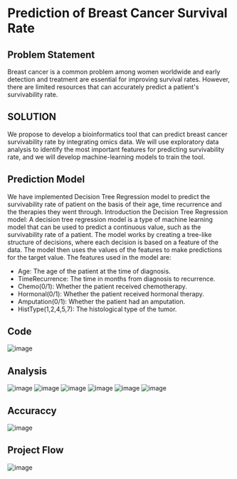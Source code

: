 # Prediction of Breast Cancer Survival Rate 
## Problem Statement
Breast cancer is a common problem 
among women worldwide and early 
detection and treatment are essential 
for improving survival rates. 
However, there are limited resources 
that can accurately predict a 
patient's survivability rate.
## SOLUTION
We propose to develop a 
bioinformatics tool that can predict 
breast cancer survivability rate by 
integrating omics data. We will use 
exploratory data analysis to identify 
the most important features for 
predicting survivability rate, and we 
will develop machine-learning models 
to train the tool.
## Prediction Model
We have implemented Decision Tree Regression model to predict the survivability 
rate of patient on the basis of their age, time recurrence and the therapies they went 
through.
Introduction the Decision Tree Regression model:
A decision tree regression model is a type of machine learning model that can be 
used to predict a continuous value, such as the survivability rate of a patient. The 
model works by creating a tree-like structure of decisions, where each decision is 
based on a feature of the data. The model then uses the values of the features to 
make predictions for the target value.
The features used in the model are:
* Age: The age of the patient at the time of diagnosis.
* TimeRecurrence: The time in months from diagnosis to recurrence.
* Chemo(0/1): Whether the patient received chemotherapy.
* Hormonal(0/1): Whether the patient received hormonal therapy.
* Amputation(0/1): Whether the patient had an amputation.
* HistType(1,2,4,5,7): The histological type of the tumor.
## Code
![image](https://github.com/Yogender21505/PB/assets/104339650/36994bbb-b3cf-4b57-8964-6e323b02f5f6)
## Analysis
![image](https://github.com/Yogender21505/PB/assets/104339650/9edf2c39-abb0-403e-abec-5f4f86a2a302)
![image](https://github.com/Yogender21505/PB/assets/104339650/c9aed227-e377-41d1-83ae-fcda5ee310b6)
![image](https://github.com/Yogender21505/PB/assets/104339650/ca48d979-ec9c-45d6-9a5c-66bca98c4a2d)
![image](https://github.com/Yogender21505/PB/assets/104339650/d8526bd3-3137-4316-b3ca-b6a6be9c2b9b)
![image](https://github.com/Yogender21505/PB/assets/104339650/c6bdf0ee-c3ab-4287-9616-118df59c1fdd)
![image](https://github.com/Yogender21505/PB/assets/104339650/82e38477-4340-4bca-baad-a0ab1fadaa87)
## Accuraccy
![image](https://github.com/Yogender21505/PB/assets/104339650/6ae96ccc-a69e-4315-a4ba-15d52e794257)
## Project Flow
![image](https://github.com/Yogender21505/PB/assets/104339650/af8313c0-4c25-4513-8642-7798c7152ae4)
